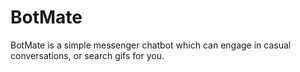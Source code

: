 # BotMate

BotMate is a simple messenger chatbot which can engage in casual conversations, or search gifs for you.

